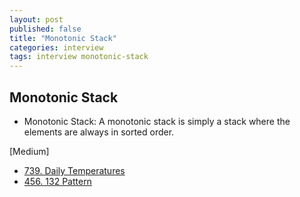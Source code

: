 ```yaml
---
layout: post
published: false
title: "Monotonic Stack"
categories: interview
tags: interview monotonic-stack
---
```


## Monotonic Stack

- Monotonic Stack: A monotonic stack is simply a stack where the elements are always in sorted order.

[Medium]
- [739. Daily Temperatures](https://leetcode.com/problems/daily-temperatures/)
- [456. 132 Pattern](https://leetcode.com/problems/132-pattern/)
